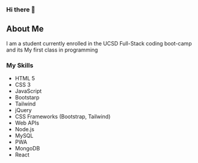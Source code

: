 ### Hi there 👋


## About Me
I am a student currently enrolled in the UCSD Full-Stack coding boot-camp and its My first class in programming



### My Skills
- HTML 5
- CSS 3
- JavaScript
- Bootstarp
- Tailwind
- jQuery
- CSS Frameworks (Bootstrap, Tailwind)
- Web APIs
- Node.js
- MySQL
- PWA
- MongoDB
- React
<!--
**oliversh99/oliversh99** is a ✨ _special_ ✨ repository because its `README.md` (this file) appears on your GitHub profile.

Here are some ideas to get you started:

- 🔭 I’m currently working on ...
- 🌱 I’m currently learning ...
- 👯 I’m looking to collaborate on ...
- 🤔 I’m looking for help with ...
- 💬 Ask me about ...
- 📫 How to reach me: ...
- 😄 Pronouns: ...
- ⚡ Fun fact: ...
-->
